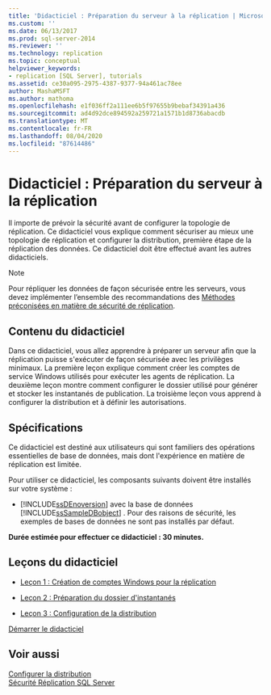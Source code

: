 ```yaml
---
title: 'Didacticiel : Préparation du serveur à la réplication | Microsoft Docs'
ms.custom: ''
ms.date: 06/13/2017
ms.prod: sql-server-2014
ms.reviewer: ''
ms.technology: replication
ms.topic: conceptual
helpviewer_keywords:
- replication [SQL Server], tutorials
ms.assetid: ce30a095-2975-4387-9377-94a461ac78ee
author: MashaMSFT
ms.author: mathoma
ms.openlocfilehash: e1f036ff2a111ee6b5f97655b9bebaf34391a436
ms.sourcegitcommit: ad4d92dce894592a259721a1571b1d8736abacdb
ms.translationtype: MT
ms.contentlocale: fr-FR
ms.lasthandoff: 08/04/2020
ms.locfileid: "87614486"
---
```

# <a name="tutorial-preparing-the-server-for-replication"></a>Didacticiel : Préparation du serveur à la réplication
  Il importe de prévoir la sécurité avant de configurer la topologie de réplication. Ce didacticiel vous explique comment sécuriser au mieux une topologie de réplication et configurer la distribution, première étape de la réplication des données. Ce didacticiel doit être effectué avant les autres didacticiels.  
  
> [!NOTE]  
>  Pour répliquer les données de façon sécurisée entre les serveurs, vous devez implémenter l’ensemble des recommandations des [Méthodes préconisées en matière de sécurité de réplication](security/replication-security-best-practices.md).  
  
## <a name="what-you-will-learn"></a>Contenu du didacticiel  
 Dans ce didacticiel, vous allez apprendre à préparer un serveur afin que la réplication puisse s'exécuter de façon sécurisée avec les privilèges minimaux. La première leçon explique comment créer les comptes de service Windows utilisés pour exécuter les agents de réplication. La deuxième leçon montre comment configurer le dossier utilisé pour générer et stocker les instantanés de publication. La troisième leçon vous apprend à configurer la distribution et à définir les autorisations.  
  
## <a name="requirements"></a>Spécifications  
 Ce didacticiel est destiné aux utilisateurs qui sont familiers des opérations essentielles de base de données, mais dont l'expérience en matière de réplication est limitée.  
  
 Pour utiliser ce didacticiel, les composants suivants doivent être installés sur votre système :  
  
-   [!INCLUDE[ssDEnoversion](../../includes/ssdenoversion-md.md)] avec la base de données [!INCLUDE[ssSampleDBobject](../../includes/sssampledbobject-md.md)] . Pour des raisons de sécurité, les exemples de bases de données ne sont pas installés par défaut.  
  
 **Durée estimée pour effectuer ce didacticiel : 30 minutes.**  
  
## <a name="lessons-in-this-tutorial"></a>Leçons du didacticiel  
  
-   [Leçon 1 : Création de comptes Windows pour la réplication](lesson-1-creating-windows-accounts-for-replication.md)  
  
-   [Leçon 2 : Préparation du dossier d'instantanés](lesson-2-preparing-the-snapshot-folder.md)  
  
-   [Leçon 3 : Configuration de la distribution](lesson-3-configuring-distribution.md)  
  
 [Démarrer le didacticiel](lesson-1-creating-windows-accounts-for-replication.md)  
  
## <a name="see-also"></a>Voir aussi  
 [Configurer la distribution](configure-distribution.md)   
 [Sécurité Réplication SQL Server](security/view-and-modify-replication-security-settings.md)  
  
  
